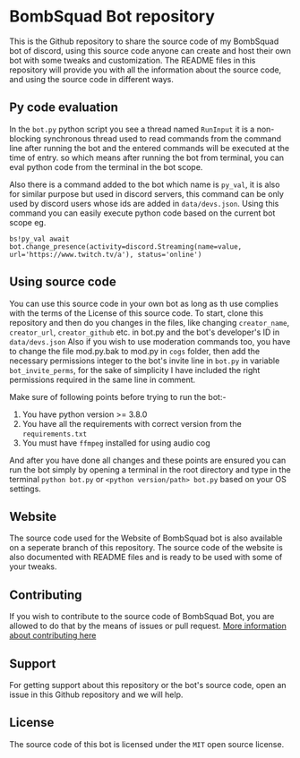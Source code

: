 # BombSquad Bot repository
This is the Github repository to share the source code of my BombSquad bot of discord,
 using this source code anyone can create and host their own bot with some tweaks and customization.
 The README files in this repository will provide you with all the information about the source code,
 and using the source code in different ways.

## Py code evaluation
In the `bot.py` python script you see a thread named `RunInput` it is a non-blocking synchronous thread
 used to read commands from the command line after running the bot and the entered commands will be
 executed at the time of entry. so which means after running the bot from terminal, you can eval
 python code from the terminal in the bot scope.

Also there is a command added to the bot which name is `py_val`, it is also for similar purpose but
 used in discord servers, this command can be only used by discord users whose ids are added in `data/devs.json`.
 Using this command you can easily execute python code based on the current bot scope eg.
```
bs!py_val await bot.change_presence(activity=discord.Streaming(name=value, url='https://www.twitch.tv/a'), status='online')
```

## Using source code
You can use this source code in your own bot as long as th use complies with the terms of the License of this source code.
 To start, clone this repository and then do you changes in the files,
 like changing `creator_name`, `creator_url`, `creator_github` etc. in bot.py and the bot's developer's ID in `data/devs.json`
 Also if you wish to use moderation commands too, you have to change the file mod.py.bak to mod.py in `cogs` folder,
 then add the necessary permissions integer to the bot's invite line in `bot.py` in variable `bot_invite_perms`,
 for the sake of simplicity I have included the right permissions required in the same line in comment.

Make sure of following points before trying to run the bot:-
  1. You have python version >= 3.8.0
  2. You have all the requirements with correct version from the `requirements.txt`
  3. You must have `ffmpeg` installed for using audio cog

And after you have done all changes and these points are ensured you can run the bot simply by opening a terminal in the root
 directory and type in the terminal `python bot.py` or `<python version/path> bot.py` based on your OS settings.

## Website
The source code used for the Website of BombSquad bot is also available on a seperate branch of this repository.
 The source code of the website is also documented with README files and is ready to be used with some of your tweaks.

## Contributing
If you wish to contribute to the source code of BombSquad Bot, you are allowed to do that by the means of issues or pull request.
 [More information about contributing here](/.github/CONTRIBUTING.md)

## Support
For getting support about this repository or the bot's source code, open an issue in this Github repository and we will help. 

## License
The source code of this bot is licensed under the `MIT` open source license.
